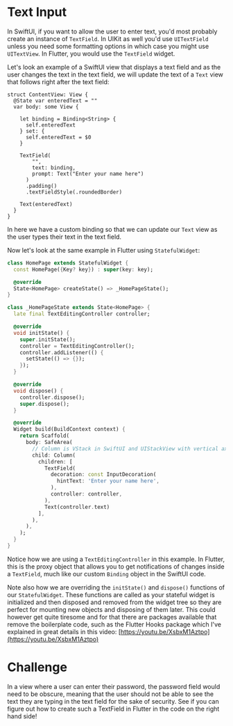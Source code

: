 # Text Input

In SwiftUI, if you want to allow the user to enter text, you'd most probably create an instance of `TextField`. In UIKit as well you'd use `UITextField` unless you need some formatting options in which case you might use `UITextView`. In Flutter, you would use the `TextField` widget.

Let's look an example of a SwiftUI view that displays a text field and as the user changes the text in the text field, we will update the text of a `Text` view that follows right after the text field:

```
struct ContentView: View {
  @State var enteredText = ""
  var body: some View {
    
    let binding = Binding<String> {
      self.enteredText
    } set: {
      self.enteredText = $0
    }
    
    TextField(
        "",
        text: binding,
        prompt: Text("Enter your name here")
      )
      .padding()
      .textFieldStyle(.roundedBorder)
      
    Text(enteredText)
  }
}
```

In here we have a custom binding so that we can update our `Text` view as the user types their text in the text field.

Now let's look at the same example in Flutter using `StatefulWidget`:

```dart
class HomePage extends StatefulWidget {
  const HomePage({Key? key}) : super(key: key);

  @override
  State<HomePage> createState() => _HomePageState();
}

class _HomePageState extends State<HomePage> {
  late final TextEditingController controller;

  @override
  void initState() {
    super.initState();
    controller = TextEditingController();
    controller.addListener(() {
      setState(() => {});
    });
  }

  @override
  void dispose() {
    controller.dispose();
    super.dispose();
  }

  @override
  Widget build(BuildContext context) {
    return Scaffold(
      body: SafeArea(
        // Column is VStack in SwiftUI and UIStackView with vertical axis in UIKit
        child: Column(
          children: [
            TextField(
              decoration: const InputDecoration(
                hintText: 'Enter your name here',
              ),
              controller: controller,
            ),
            Text(controller.text)
          ],
        ),
      ),
    );
  }
}
```

Notice how we are using a `TextEditingController` in this example. In Flutter, this is the proxy object that allows you to get notifications of changes inside a `TextField`, much like our custom `Binding` object in the SwiftUI code.

Note also how we are overriding the `initState()` and `dispose()` functions of our `StatefulWidget`. These functions are called as your stateful widget is initialized and then disposed and removed from the widget tree so they are perfect for mounting new objects and disposing of them later. This could however get quite tiresome and for that there are packages available that remove the boilerplate code, such as the Flutter Hooks package which I've explained in great details in this video: [https://youtu.be/XsbxM1Aztpo](https://youtu.be/XsbxM1Aztpo)

# Challenge

In a view where a user can enter their password, the password field would need to be obscure, meaning that the user should not be able to see the text they are typing in the text field for the sake of security. See if you can figure out how to create such a TextField in Flutter in the code on the right hand side!